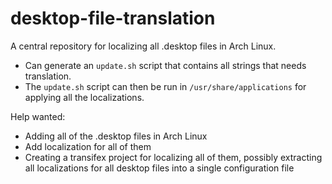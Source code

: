 # desktop-file-translation

A central repository for localizing all .desktop files in Arch Linux.

* Can generate an `update.sh` script that contains all strings that needs translation.
* The `update.sh` script can then be run in `/usr/share/applications` for applying all the localizations.

Help wanted:

* Adding all of the .desktop files in Arch Linux
* Add localization for all of them
* Creating a transifex project for localizing all of them, possibly extracting all localizations for all desktop files into a single configuration file
